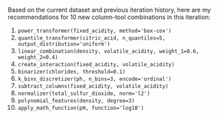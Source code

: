  Based on the current dataset and previous iteration history, here are my recommendations for 10 new column-tool combinations in this iteration:

1. `power_transformer(fixed_acidity, method='box-cox')`
2. `quantile_transformer(citric_acid, n_quantiles=5, output_distribution='uniform')`
3. `linear_combination(density, volatile_acidity, weight_1=0.6, weight_2=0.4)`
4. `create_interaction(fixed_acidity, volatile_acidity)`
5. `binarizer(chlorides, threshold=0.1)`
6. `k_bins_discretizer(ph, n_bins=3, encode='ordinal')`
7. `subtract_columns(fixed_acidity, volatile_acidity)`
8. `normalizer(total_sulfur_dioxide, norm='l2')`
9. `polynomial_features(density, degree=3)`
10. `apply_math_function(pH, function='log10')`